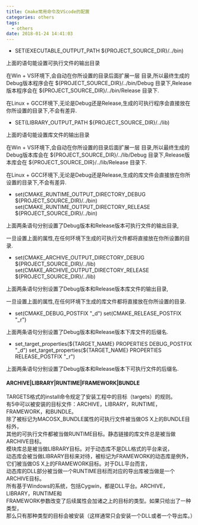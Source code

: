 ```yaml
---
title: Cmake常用命令及VScode的配置
categories: others
tags:
  - others
date: 2018-01-24 14:41:03
---
```


* SET(EXECUTABLE_OUTPUT_PATH ${PROJECT_SOURCE_DIR}/../bin) 

上面的语句能设置可执行文件的输出目录

在Win + VS环境下,会自动在你所设置的目录后面扩展一层 <CONFIG> 目录,所以最终生成的Debug版本程序会在 ${PROJECT_SOURCE_DIR}/../bin/Debug 目录下,Release版本程序会在 ${PROJECT_SOURCE_DIR}/../bin/Release 目录下.

在Linux + GCC环境下,无论是Debug还是Release,生成的可执行程序会直接放在你所设置的目录下,不会有差异.

 

*  SET(LIBRARY_OUTPUT_PATH ${PROJECT_SOURCE_DIR}/../lib) 

上面的语句能设置库文件的输出目录

在Win + VS环境下,会自动在你所设置的目录后面扩展一层 <CONFIG> 目录,所以最终生成的Debug版本库会在 ${PROJECT_SOURCE_DIR}/../lib/Debug 目录下,Release版本库会在 ${PROJECT_SOURCE_DIR}/../lib/Release 目录下.

在Linux + GCC环境下,无论是Debug还是Release,生成的库文件会直接放在你所设置的目录下,不会有差异.

 

*  set(CMAKE_RUNTIME_OUTPUT_DIRECTORY_DEBUG ${PROJECT_SOURCE_DIR}/../bin)    set(CMAKE_RUNTIME_OUTPUT_DIRECTORY_RELEASE ${PROJECT_SOURCE_DIR}/../bin) 

上面两条语句分别设置了Debug版本和Release版本可执行文件的输出目录,

一旦设置上面的属性,在任何环境下生成的可执行文件都将直接放在你所设置的目录.

 

*  set(CMAKE_ARCHIVE_OUTPUT_DIRECTORY_DEBUG ${PROJECT_SOURCE_DIR}/../lib)    set(CMAKE_ARCHIVE_OUTPUT_DIRECTORY_RELEASE ${PROJECT_SOURCE_DIR}/../lib) 

上面两条语句分别设置了Debug版本和Release版本库文件的输出目录,

一旦设置上面的属性,在任何环境下生成的库文件都将直接放在你所设置的目录.

 

* set(CMAKE_DEBUG_POSTFIX "_d")    set(CMAKE_RELEASE_POSTFIX "_r") 

上面两条语句分别设置了Debug版本和Release版本下库文件的后缀名.

 

* set_target_properties(${TARGET_NAME} PROPERTIES DEBUG_POSTFIX "_d")     set_target_properties(${TARGET_NAME} PROPERTIES RELEASE_POSTFIX "_r") 

上面两条语句分别设置了Debug版本和Release版本下可执行文件的后缀名.


####  ARCHIVE|LIBRARY|RUNTIME|FRAMEWORK|BUNDLE
TARGETS格式的install命令规定了安装工程中的目标（targets）的规则。   
有5中可以被安装的目标文件：ARCHIVE，LIBRARY，RUNTIME，   FRAMEWORK，和BUNDLE。   
除了被标记为MACOSX_BUNDLE属性的可执行文件被当做OS X上的BUNDLE目标外，   
其他的可执行文件都被当做RUNTIME目标。静态链接的库文件总是被当做ARCHIVE目标。   
模块库总是被当做LIBRARY目标。对于动态库不是DLL格式的平台来说，   
动态库会被当做LIBRARY目标来对待，被标记为FRAMEWORK的动态库是例外，   
它们被当做OS X上的FRAMEWORK目标。对于DLL平台而言，   
动态库的DLL部分被当做一个RUNTIME目标而对应的导出库被当做是一个ARCHIVE目标。   
所有基于Windows的系统，包括Cygwin，都是DLL平台。ARCHIVE，LIBRARY，RUNTIME和   
FRAMEWORK参数改变了后续属性会加诸之上的目标的类型。如果只给出了一种类型，    
那么只有那种类型的目标会被安装（这样通常只会安装一个DLL或者一个导出库。）


